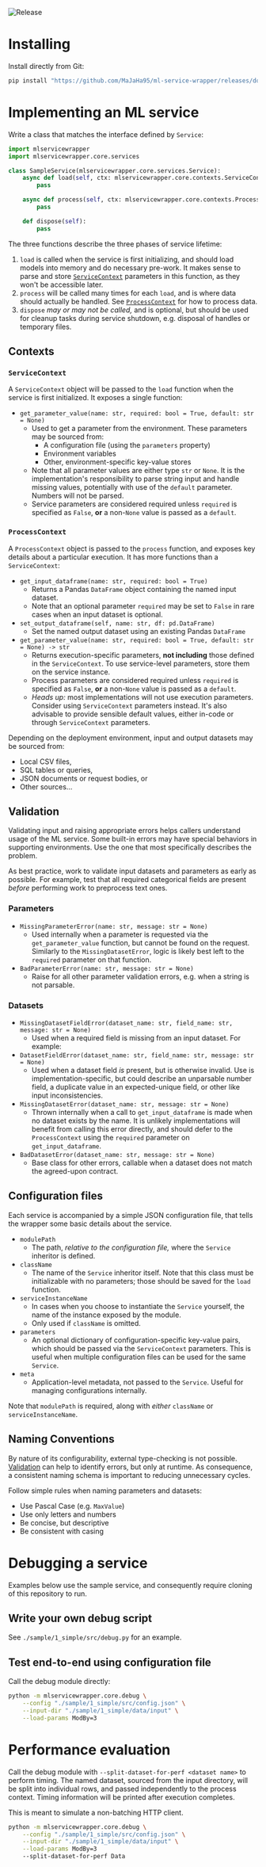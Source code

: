 
![Release](https://github.com/MaJaHa95/ml-service-wrapper/workflows/Create%20Release/badge.svg)

# Installing

Install directly from Git:

```bash
pip install "https://github.com/MaJaHa95/ml-service-wrapper/releases/download/v0.2.13-alpha/mlservicewrapper-0.2.13a0.tar.gz"
```

# Implementing an ML service

Write a class that matches the interface defined by `Service`:

```python
import mlservicewrapper
import mlservicewrapper.core.services

class SampleService(mlservicewrapper.core.services.Service):
    async def load(self, ctx: mlservicewrapper.core.contexts.ServiceContext):
        pass

    async def process(self, ctx: mlservicewrapper.core.contexts.ProcessContext):
        pass

    def dispose(self):
        pass
```

The three functions describe the three phases of service lifetime:

1. `load` is called when the service is first initializing, and should load models into memory and do necessary pre-work. It makes sense to parse and store [`ServiceContext`](#servicecontext) parameters in this function, as they won't be accessible later.
2. `process` will be called many times for each `load`, and is where data should actually be handled. See [`ProcessContext`](#processcontext) for how to process data.
3. `dispose` _may or may not be called,_ and is optional, but should be used for cleanup tasks during service shutdown, e.g. disposal of handles or temporary files.

## Contexts

### `ServiceContext`

A `ServiceContext` object will be passed to the `load` function when the service is first initialized. It exposes a single function:

* `get_parameter_value(name: str, required: bool = True, default: str = None)`
  * Used to get a parameter from the environment. These parameters may be sourced from:
    * A configuration file (using the `parameters` property)
    * Environment variables
    * Other, environment-specific key-value stores
  * Note that all parameter values are either type `str` or `None`. It is the implementation's responsibility to parse string input and handle missing values, potentially with use of the `default` parameter. Numbers will not be parsed.
  * Service parameters are considered required unless `required` is specified as `False`, **or** a non-`None` value is passed as a `default`.

### `ProcessContext`

A `ProcessContext` object is passed to the `process` function, and exposes key details about a particular execution. It has more functions than a `ServiceContext`:

* `get_input_dataframe(name: str, required: bool = True)`
  * Returns a Pandas `DataFrame` object containing the named input dataset.
  * Note that an optional parameter `required` may be set to `False` in rare cases when an input dataset is optional.
* `set_output_dataframe(self, name: str, df: pd.DataFrame)`
  * Set the named output dataset using an existing Pandas `DataFrame`
* `get_parameter_value(name: str, required: bool = True, default: str = None) -> str`
  * Returns execution-specific parameters, **not including** those defined in the `ServiceContext`. To use service-level parameters, store them on the service instance.
  * Process parameters are considered required unless `required` is specified as `False`, **or** a non-`None` value is passed as a `default`.
  * _Heads up:_ most implementations will not use execution parameters. Consider using `ServiceContext` parameters instead. It's also advisable to provide sensible default values, either in-code or through `ServiceContext` parameters.

Depending on the deployment environment, input and output datasets may be sourced from:
* Local CSV files,
* SQL tables or queries,
* JSON documents or request bodies, or
* Other sources...

## Validation

Validating input and raising appropriate errors helps callers understand usage of the ML service. Some built-in errors may have special behaviors in supporting environments. Use the one that most specifically describes the problem.

As best practice, work to validate input datasets and parameters as early as possible. For example, test that all required categorical fields are present _before_ performing work to preprocess text ones.

### Parameters

* `MissingParameterError(name: str, message: str = None)`
  * Used internally when a parameter is requested via the `get_parameter_value` function, but cannot be found on the request. Similarly to the `MissingDatasetError`, logic is likely best left to the `required` parameter on that function.
* `BadParameterError(name: str, message: str = None)`
  * Raise for all other parameter validation errors, e.g. when a string is not parsable.

### Datasets

* `MissingDatasetFieldError(dataset_name: str, field_name: str, message: str = None)`
  * Used when a required field is missing from an input dataset. For example:
* `DatasetFieldError(dataset_name: str, field_name: str, message: str = None)`
  * Used when a dataset field _is_ present, but is otherwise invalid. Use is implementation-specific, but could describe an unparsable number field, a duplicate value in an expected-unique field, or other like input inconsistencies.
* `MissingDatasetError(dataset_name: str, message: str = None)`
  * Thrown internally when a call to `get_input_dataframe` is made when no dataset exists by the name. It is unlikely implementations will benefit from calling this error directly, and should defer to the `ProcessContext` using the `required` parameter on `get_input_dataframe`.
* `BadDatasetError(dataset_name: str, message: str = None)`
  * Base class for other errors, callable when a dataset does not match the agreed-upon contract.

## Configuration files

Each service is accompanied by a simple JSON configuration file, that tells the wrapper some basic details about the service.

* `modulePath`
  * The path, _relative to the configuration file,_ where the `Service` inheritor is defined.
* `className`
  * The name of the `Service` inheritor itself. Note that this class must be initializable with no parameters; those should be saved for the `load` function.
* `serviceInstanceName`
  * In cases when you choose to instantiate the `Service` yourself, the name of the instance exposed by the module.
  * Only used if `className` is omitted.
* `parameters`
  * An optional dictionary of configuration-specific key-value pairs, which should be passed via the `ServiceContext` parameters. This is useful when multiple configuration files can be used for the same `Service`.
* `meta`
  * Application-level metadata, not passed to the `Service`. Useful for managing configurations internally.

Note that `modulePath` is required, along with _either_ `className` or `serviceInstanceName`.

## Naming Conventions

By nature of its configurability, external type-checking is not possible. [Validation](#validation) can help to identify errors, but only at runtime. As consequence, a consistent naming schema is important to reducing unnecessary cycles.

Follow simple rules when naming parameters and datasets:
* Use Pascal Case (e.g. `MaxValue`)
* Use only letters and numbers
* Be concise, but descriptive
* Be consistent with casing

# Debugging a service

Examples below use the sample service, and consequently require cloning of this repository to run.

## Write your own debug script

See `./sample/1_simple/src/debug.py` for an example.

## Test end-to-end using configuration file

Call the debug module directly:

```bash
python -m mlservicewrapper.core.debug \
    --config "./sample/1_simple/src/config.json" \
    --input-dir "./sample/1_simple/data/input" \
    --load-params ModBy=3
```

# Performance evaluation

Call the debug module with `--split-dataset-for-perf <dataset name>` to perform timing. The named dataset, sourced from the input directory, will be split into individual rows, and passed independently to the process context. Timing information will be printed after execution completes.

This is meant to simulate a non-batching HTTP client.

```bash
python -m mlservicewrapper.core.debug \
    --config "./sample/1_simple/src/config.json" \
    --input-dir "./sample/1_simple/data/input" \
    --load-params ModBy=3
    --split-dataset-for-perf Data
```
